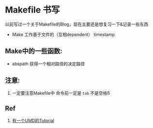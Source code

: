 # Makefile 书写
以前写过一个关于Makefile的Blog，现在主要还是想复习一下&记录一些东西 
* Make 工作基于文件的（互相dependent） timestamp

## Make中的一些函数: 
* abspath  获得一个相对路径的决定路径

## 注意:
1. 一定要注意Makefile中 命令前一定是 `tab` 不是空格ß 

## Ref
1. [有一个UMD的Tutorial](https://www.cs.umd.edu/class/fall2002/cmsc214/Tutorial/makefile.html) 
